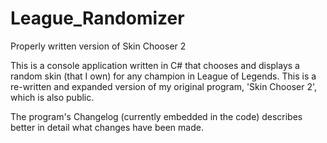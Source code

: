 # League_Randomizer
Properly written version of Skin Chooser 2


This is a console application written in C# that chooses and displays a random skin (that I own) for any champion in League of Legends. This is a re-written and expanded version of my original program, 'Skin Chooser 2', which is also public.

The program's Changelog (currently embedded in the code) describes better in detail what changes have been made.

